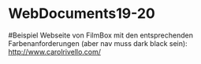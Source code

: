 # WebDocuments19-20

#Beispiel Webseite von FilmBox mit den entsprechenden Farbenanforderungen (aber nav muss dark black sein): 
http://www.carolrivello.com/
